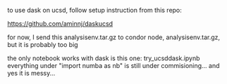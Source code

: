 to use dask on ucsd, follow setup instruction from this repo:

https://github.com/aminnj/daskucsd

for now, I send this analysisenv.tar.gz to condor node, analysisenv.tar.gz, but it is probably too big

the only notebook works with dask is this one: try_ucsddask.ipynb
everything under "import numba as nb" is still under commisioning... and yes it is messy...




